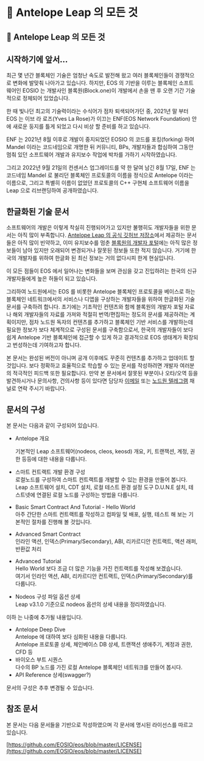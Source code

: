 # 🔎 Antelope Leap 의 모든 것

## 🔎 Antelope Leap 의 모든 것

## 시작하기에 앞서...

최근 몇 년간 블록체인 기술은 엄청난 속도로 발전해 왔고 여러 블록체인들이 경쟁적으로 변화에 발맞춰 나아가고 있습니다. 하지만, EOS 의 기반을 이루는 블록체인 소프트웨어인 EOSIO 는 개발사인 블록원(Block.one)이 개발에서 손을 뗀 후 오랜 기간 기술적으로 정체되어 있었습니다.&#x20;

한 때 빛나던 최고의 기술력이라는 수식어가 점차 퇴색되어가던 중, 2021년 말 부터 EOS 는 이브 라 로즈(Yves La Rose)가 이끄는 ENF(EOS Network Foundation) 안에 새로운 둥지를 틀게 되었고 다시 비상 할 준비를 하고 있습니다.

ENF 는 2021년 8월 이후로 개발이 중지되었던 EOSIO 의 코드를 포킹(forking) 하여 Mandel 이라는 코드네임으로 개명한 뒤 커뮤니티, BPs, 개발자들과 합심하여 그동안 멈춰 있던 소프트웨어 개발과 유지보수 작업에 박차를 가하기 시작하였습니다.

그리고 2022년 9월 21일의 컨센서스 업그레이드를 약 한 달여 남긴 8월 17일, ENF 는 코드네임 Mandel 로 불리던 블록체인 프로토콜의 이름을 정식으로 Antelope 이라는 이름으로, 그리고 특별히 이름이 없었던 프로토콜의 C++ 구현체 소프트웨어 이름을 Leap 으로 리브랜딩하여 공개하였습니다.

## 한글화된 기술 문서

소프트웨어의 개발은 이렇게 착실히 진행되어가고 있지만 불행히도 개발자들을 위한 문서는 아직 많이 부족합니다. [Antelope Leap 의 공식 깃허브 저장소](https://github.com/AntelopeIO/leap)에서 제공하는 문서들은 아직 많이 빈약하고, 이미 유지보수를 멈춘 [블록원의 개발자 포털](https://developers.eos.io/)에는 아직 많은 정보들이 남아 있지만 오래되어 변경되거나 잘못된 정보들 또한 적지 않습니다. 거기에 한국의 개발자를 위하여 한글화 된 최신 정보는 거의 없다시피 한게 현실입니다.

이 모든 점들이 EOS 에서 일어나는 변화들을 보며 관심을 갖고 진입하려는 한국의 신규 개발자들에게 높은 허들이 되고 있습니다.

그리하여 노드원에서는 EOS 를 비롯한 Antelope 블록체인 프로토콜을 베이스로 하는 블록체인 네트워크에서의 서비스나 디앱을 구상하는 개발자들을 위하여 한글화된 기술 문서를 구축하려 합니다. 초기에는 기초적인 컨텐츠와 함께 블록원의 개발자 포털 자료나 해외 개발자들의 자료를 가져와 적절히 번역/편집하는 정도의 문서를 제공하려는 계획이지만, 점차 노드원 독자의 컨텐츠를 추가하고 블록체인 기반 서비스를 개발하는데 필요한 정보가 보다 체계적으로 구성된 문서를 구축함으로서, 한국의 개발자들이 보다 쉽게 Antelope 기반 블록체인에 접근할 수 있게 하고 결과적으로 EOS 생태계가 확장되고 번성하는데 기여하고자 합니다.

본 문서는 완성된 버전이 아니며 공개 이후에도 꾸준히 컨텐츠를 추가하고 업데이트 할 것입니다. 보다 정확하고 효율적으로 학습할 수 있는 문서를 작성하려면 개발자 여러분의 적극적인 피드백 또한 필요합니다. 만약 본 문서에서 잘못된 부분이나 오타/오역 등을 발견하시거나 문의사항, 건의사항 등이 있다면 담당자 [이메일](junhank@nodeone.io) 또는 [노드원 텔레그램](https://t.me/nodeone\_group) 채널로 연락 주시기 바랍니다.

## 문서의 구성

본 문서는 다음과 같이 구성되어 있습니다.

*   Antelope 개요

    기본적인 Leap 소프트웨어(nodeos, cleos, keosd) 개요, 키, 트랜잭션, 계정, 권한 등등에 대한 내용을 다룹니다.
* 스마트 컨트랙트 개발 환경 구성\
  로컬노드를 구성하여 스마트 컨트랙트를 개발할 수 있는 환경을 만들어 봅니다. Leap 소프트웨어 설치, CDT 설치, 로컬 테스트 환경 설정 도구 D.U.N.E 설치, 테스트넷에 연결된 로컬 노드를 구성하는 방법을 다룹니다.
* Basic Smart Contract And Tutorial - Hello World \
  아주 간단한 스마트 컨트랙트를 작성하고 컴파일 및 배포, 실행, 테스트 해 보는 기본적인 절차를 진행해 볼 것입니다.
* Advanced Smart Contract \
  인라인 액션, 인덱스(Primary/Secondary), ABI, 리카르디안 컨트랙트, 액션 래퍼, 반환값 처리
* Advanced Tutorial\
  Hello World 보다 조금 더 많은 기능을 가진 컨트랙트를 작성해 보겠습니다.\
  여기서 인라인 액션, ABI, 리카르디안 컨트랙트, 인덱스(Primary/Secondary)를 다룹니다.
* Nodeos 구성 파일 옵션 상세\
  Leap v3.1.0 기준으로 nodeos 옵션의 상세 내용을 정리하였습니다.

이하 는 나중에 추가될 내용입니다.

* Antelope Deep Dive \
  Antelope 에 대하여 보다 심화된 내용을 다룹니다.\
  Antelope 프로토콜 상세, 체인베이스 DB 상세, 트랜잭션 생애주기, 계정과 권한, CFD 등
* 바이오스 부트 시퀀스\
  다수의 BP 노드를 가진 로컬 Antelope 블록체인 네트워크를 만들어 봅시다.
* API Reference 상세(swagger?)

문서의 구성은 추후 변경될 수 있습니다.

## 참조 문서

본 문서는 다음 문서들을 기반으로 작성하였으며 각 문서에 명시된 라이선스를 따르고 있습니다.

[https://github.com/EOSIO/eos/blob/master/LICENSE](https://github.com/EOSIO/eos/blob/master/LICENSE)

